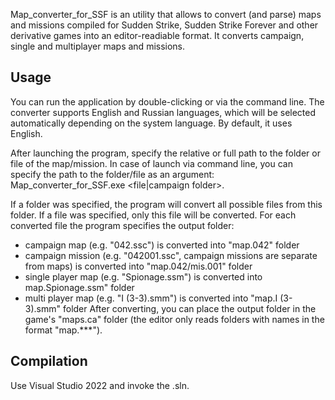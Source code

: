 Map_converter_for_SSF is an utility that allows to convert (and parse) maps and missions compiled for Sudden Strike, Sudden Strike Forever and other derivative games into an editor-readiable format. It converts campaign, single and multiplayer maps and missions.

Usage
-----------

You can run the application by double-clicking or via the command line. The converter supports English and Russian languages, which will be selected automatically depending on the system language. By default, it uses English.

After launching the program, specify the relative or full path to the folder or file of the map/mission. In case of launch via command line, you can specify the path to the folder/file as an argument: Map_converter_for_SSF.exe <file|campaign folder>. 

If a folder was specified, the program will convert all possible files from this folder. If a file was specified, only this file will be converted. For each converted file the program specifies the output folder:
- campaign map (e.g. "042.ssc") is converted into "map.042" folder
- campaign mission (e.g. "042001.ssc", campaign missions are separate from maps) is converted into "map.042/mis.001" folder
- single player map (e.g. "Spionage.ssm") is converted into map.Spionage.ssm" folder
- multi player map (e.g. "I (3-3).smm") is converted into "map.I (3-3).smm" folder
After converting, you can place the output folder in the game's "maps.ca" folder (the editor only reads folders with names in the format "map.***").

Compilation
-----------

Use Visual Studio 2022 and invoke the .sln.
